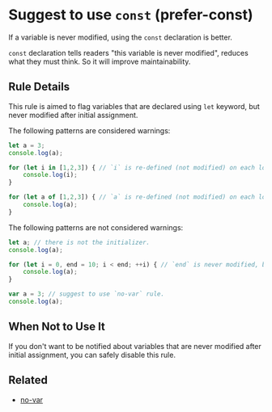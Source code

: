 # Suggest to use `const` (prefer-const)

If a variable is never modified, using the `const` declaration is better.

`const` declaration tells readers "this variable is never modified", reduces what they must think.
So it will improve maintainability.

## Rule Details

This rule is aimed to flag variables that are declared using `let` keyword, but never modified after initial assignment.

The following patterns are considered warnings:

```js
let a = 3;
console.log(a);
```

```js
for (let i in [1,2,3]) { // `i` is re-defined (not modified) on each loop step.
    console.log(i);
}
```

```js
for (let a of [1,2,3]) { // `a` is re-defined (not modified) on each loop step.
    console.log(a);
}
```

The following patterns are not considered warnings:

```js
let a; // there is not the initializer.
console.log(a);
```

```js
for (let i = 0, end = 10; i < end; ++i) { // `end` is never modified, but we cannot separate the declaration without changing the scope.
    console.log(a);
}
```

```js
var a = 3; // suggest to use `no-var` rule.
console.log(a);
```

## When Not to Use It

If you don't want to be notified about variables that are never modified after initial assignment, you can safely disable this rule.

## Related

* [no-var](no-var.md)
